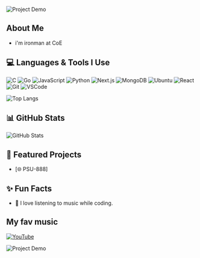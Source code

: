 ![Project Demo](https://github.com/sindresorhus/sindresorhus/blob/main/welcome-header.gif)

## About Me
- i'm ironman at CoE

## 💻 Languages & Tools I Use
![C](https://img.shields.io/badge/-C-A8B9CC?logo=c&logoColor=white)
![Go](https://img.shields.io/badge/-Go-00ADD8?logo=go&logoColor=white)
![JavaScript](https://img.shields.io/badge/-JavaScript-F7DF1E?logo=javascript&logoColor=black)
![Python](https://img.shields.io/badge/-Python-3776AB?logo=python&logoColor=white)
![Next.js](https://img.shields.io/badge/-Next.js-000000?logo=next.js&logoColor=white)
![MongoDB](https://img.shields.io/badge/-MongoDB-47A248?logo=mongodb&logoColor=white)
![Ubuntu](https://img.shields.io/badge/-Ubuntu-E95420?logo=ubuntu&logoColor=white)
![React](https://img.shields.io/badge/-React-61DAFB?logo=react&logoColor=black)
![Git](https://img.shields.io/badge/-Git-F05032?logo=git&logoColor=white)
![VSCode](https://img.shields.io/badge/-VSCode-007ACC?logo=visual-studio-code&logoColor=white)

![Top Langs](https://github-readme-stats.vercel.app/api/top-langs/?username=teamlnwth&layout=compact&theme=radical)

## 📊 GitHub Stats
![GitHub Stats](https://github-readme-stats.vercel.app/api?username=teamlnwth&show_icons=true&theme=radical)

## 🌟 Featured Projects
- [🌐 PSU-888]

## ✨ Fun Facts
- 🎵 I love listening to music while coding.
## My fav music
[![YouTube](https://img.shields.io/badge/Watch%20on-YouTube-FF0000?logo=youtube&logoColor=white)](https://www.youtube.com/watch?v=dgUHE8wWhiE&list=RDMMdgUHE8wWhiE&start_radio=1)

![Project Demo](https://media.giphy.com/media/3oriO0OEd9QIDdllqo/giphy.gif)

